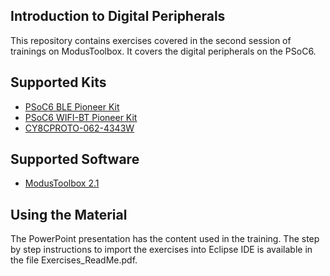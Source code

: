 ## Introduction to Digital Peripherals

This repository contains exercises covered in the second session of trainings on ModusToolbox. It covers the digital peripherals on the PSoC6. 

## Supported Kits
*	[PSoC6 BLE Pioneer Kit](https://www.cypress.com/documentation/development-kitsboards/psoc-6-ble-pioneer-kit-cy8ckit-062-ble)
*	[PSoC6 WIFI-BT Pioneer Kit](https://www.cypress.com/documentation/development-kitsboards/psoc-6-wifi-bt-pioneer-kit-cy8ckit-062-wifi-bt)
*	[CY8CPROTO-062-4343W](https://www.cypress.com/documentation/development-kitsboards/psoc-6-wi-fi-bt-prototyping-kit-cy8cproto-062-4343w)


## Supported Software
* [ModusToolbox 2.1](https://www.cypress.com/products/modustoolbox-software-environment)


## Using the Material
The PowerPoint presentation has the content used in the training. The step by step instructions to import the exercises into Eclipse IDE is available in the file Exercises_ReadMe.pdf. 






